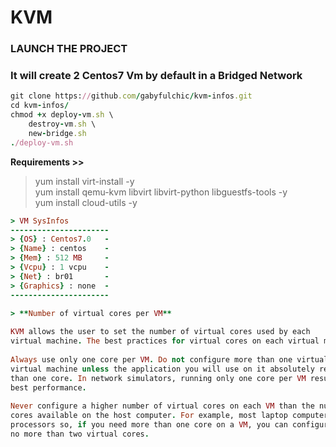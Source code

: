 # KVM

### LAUNCH THE PROJECT  
### It will create 2 Centos7 Vm by default in a Bridged Network  

```ruby
git clone https://github.com/gabyfulchic/kvm-infos.git
cd kvm-infos/
chmod +x deploy-vm.sh \
    destroy-vm.sh \
    new-bridge.sh
./deploy-vm.sh
```  
  
**Requirements >>**  
> yum install virt-install -y  
> yum install qemu-kvm libvirt libvirt-python libguestfs-tools -y  
> yum install cloud-utils -y  

```ruby
> VM SysInfos  
----------------------  
> {OS} : Centos7.0   -  
> {Name} : centos    -  
> {Mem} : 512 MB     -  
> {Vcpu} : 1 vcpu    -  
> {Net} : br01       -  
> {Graphics} : none  -  
----------------------  
```  
  
```ruby
> **Number of virtual cores per VM** 
  
KVM allows the user to set the number of virtual cores used by each   
virtual machine. The best practices for virtual cores on each virtual machine are:  
  
Always use only one core per VM. Do not configure more than one virtual core on a   
virtual machine unless the application you will use on it absolutely requires more   
than one core. In network simulators, running only one core per VM results in the   
best performance.  
  
Never configure a higher number of virtual cores on each VM than the number of real   
cores available on the host computer. For example, most laptop computers have dual-core  
processors so, if you need more than one core on a VM, you can configure the VM to use   
no more than two virtual cores.  
```
